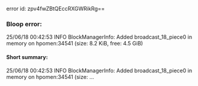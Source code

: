 error id: zpv4fwZBtQEccRXGWRikRg==
### Bloop error:

25/06/18 00:42:53 INFO BlockManagerInfo: Added broadcast_18_piece0 in memory on hpomen:34541 (size: 8.2 KiB, free: 4.5 GiB)
#### Short summary: 

25/06/18 00:42:53 INFO BlockManagerInfo: Added broadcast_18_piece0 in memory on hpomen:34541 (size: ...